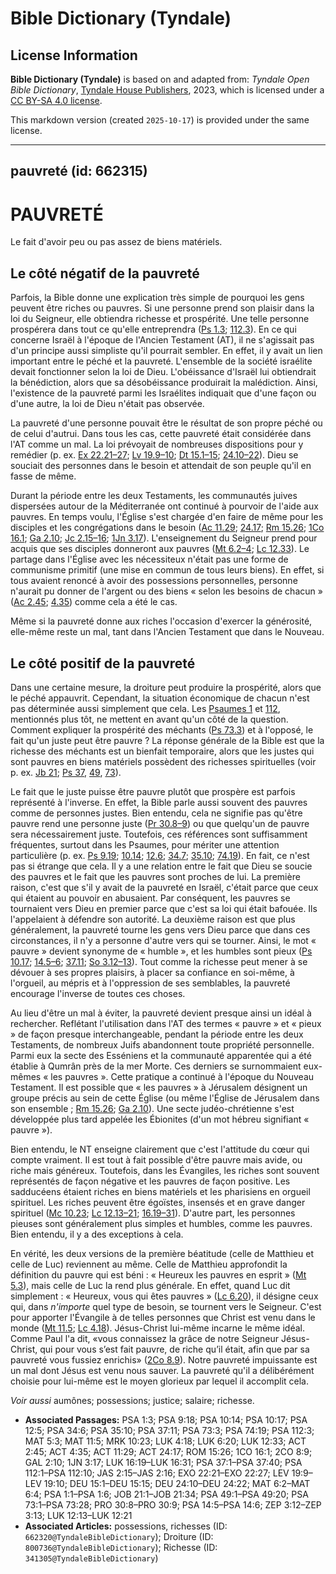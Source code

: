 # Bible Dictionary (Tyndale)

## License Information

**Bible Dictionary (Tyndale)** is based on and adapted from: _Tyndale Open Bible Dictionary_, [Tyndale House Publishers](https://tyndaleopenresources.com/), 2023, which is licensed under a [CC BY-SA 4.0 license](https://creativecommons.org/licenses/by-sa/4.0/legalcode.en).

This markdown version (created `2025-10-17`) is provided under the same license.



--------------------------------

## pauvreté (id: 662315)

PAUVRETÉ
========

Le fait d'avoir peu ou pas assez de biens matériels.

Le côté négatif de la pauvreté
------------------------------

Parfois, la Bible donne une explication très simple de pourquoi les gens peuvent être riches ou pauvres. Si une personne prend son plaisir dans la loi du Seigneur, elle obtiendra richesse et prospérité. Une telle personne prospérera dans tout ce qu'elle entreprendra ([Ps 1\.3](https://ref.ly/Ps1:3); [112\.3](https://ref.ly/Ps112:3)). En ce qui concerne Israël à l'époque de l'Ancien Testament (AT), il ne s'agissait pas d'un principe aussi simpliste qu'il pourrait sembler. En effet, il y avait un lien important entre le péché et la pauvreté. L'ensemble de la société israélite devait fonctionner selon la loi de Dieu. L'obéissance d'Israël lui obtiendrait la bénédiction, alors que sa désobéissance produirait la malédiction. Ainsi, l'existence de la pauvreté parmi les Israélites indiquait que d'une façon ou d'une autre, la loi de Dieu n'était pas observée.

La pauvreté d'une personne pouvait être le résultat de son propre péché ou de celui d'autrui. Dans tous les cas, cette pauvreté était considérée dans l'AT comme un mal. La loi prévoyait de nombreuses dispositions pour y remédier (p. ex. [Ex 22\.21–27](https://ref.ly/Exod22:21-Exod22:27); [Lv 19\.9–10](https://ref.ly/Lev19:9-Lev19:10); [Dt 15\.1–15](https://ref.ly/Deut15:1-Deut15:15); [24\.10–22](https://ref.ly/Deut24:10-Deut24:22)). Dieu se souciait des personnes dans le besoin et attendait de son peuple qu'il en fasse de même.

Durant la période entre les deux Testaments, les communautés juives dispersées autour de la Méditerranée ont continué à pourvoir de l'aide aux pauvres. En temps voulu, l'Église s'est chargée d'en faire de même pour les disciples et les congrégations dans le besoin ([Ac 11\.29](https://ref.ly/Acts11:29); [24\.17](https://ref.ly/Acts24:17); [Rm 15\.26](https://ref.ly/Rom15:26); [1Co 16\.1](https://ref.ly/1Cor16:1); [Ga 2\.10](https://ref.ly/Gal2:10); [Jc 2\.15–16](https://ref.ly/Jas2:15-Jas2:16); [1Jn 3\.17](https://ref.ly/1John3:17)). L'enseignement du Seigneur prend pour acquis que ses disciples donneront aux pauvres ([Mt 6\.2–4](https://ref.ly/Matt6:2-Matt6:4); [Lc 12\.33](https://ref.ly/Luke12:33)). Le partage dans l'Église avec les nécessiteux n'était pas une forme de communisme primitif (une mise en commun de tous leurs biens). En effet, si tous avaient renoncé à avoir des possessions personnelles, personne n'aurait pu donner de l'argent ou des biens « selon les besoins de chacun » ([Ac 2\.45](https://ref.ly/Acts2:45); [4\.35](https://ref.ly/Acts4:35)) comme cela a été le cas.

Même si la pauvreté donne aux riches l'occasion d'exercer la générosité, elle\-même reste un mal, tant dans l'Ancien Testament que dans le Nouveau.

Le côté positif de la pauvreté
------------------------------

Dans une certaine mesure, la droiture peut produire la prospérité, alors que le péché appauvrit. Cependant, la situation économique de chacun n'est pas déterminée aussi simplement que cela. Les [Psaumes 1](https://ref.ly/Ps1:1-Ps1:6) et [112](https://ref.ly/Ps112:1-Ps112:10), mentionnés plus tôt, ne mettent en avant qu'un côté de la question. Comment expliquer la prospérité des méchants ([Ps 73\.3](https://ref.ly/Ps73:3)) et à l'opposé, le fait qu'un juste peut être pauvre ? La réponse générale de la Bible est que la richesse des méchants est un bienfait temporaire, alors que les justes qui sont pauvres en biens matériels possèdent des richesses spirituelles (voir p. ex. [Jb 21](https://ref.ly/Job21:1-Job21:34); [Ps 37](https://ref.ly/Ps37:1-Ps37:40), [49](https://ref.ly/Ps49:1-Ps49:20), [73](https://ref.ly/Ps73:1-Ps73:28)).

Le fait que le juste puisse être pauvre plutôt que prospère est parfois représenté à l'inverse. En effet, la Bible parle aussi souvent des pauvres comme de personnes justes. Bien entendu, cela ne signifie pas qu'être pauvre rend une personne juste ([Pr 30\.8–9](https://ref.ly/Prov30:8-Prov30:9)) ou que quelqu'un de pauvre sera nécessairement juste. Toutefois, ces références sont suffisamment fréquentes, surtout dans les Psaumes, pour mériter une attention particulière (p. ex. [Ps 9\.19](https://ref.ly/Ps9:18); [10\.14](https://ref.ly/Ps10:14); [12\.6](https://ref.ly/Ps12:5); [34\.7](https://ref.ly/Ps34:6); [35\.10](https://ref.ly/Ps35:10); [74\.19](https://ref.ly/Ps74:19)). En fait, ce n'est pas si étrange que cela. Il y a une relation entre le fait que Dieu se soucie des pauvres et le fait que les pauvres sont proches de lui. La première raison, c'est que s'il y avait de la pauvreté en Israël, c'était parce que ceux qui étaient au pouvoir en abusaient. Par conséquent, les pauvres se tournaient vers Dieu en premier parce que c'est sa loi qui était bafouée. Ils l'appelaient à défendre son autorité. La deuxième raison est que plus généralement, la pauvreté tourne les gens vers Dieu parce que dans ces circonstances, il n'y a personne d'autre vers qui se tourner. Ainsi, le mot « pauvre » devient synonyme de « humble », et les humbles sont pieux ([Ps 10\.17](https://ref.ly/Ps10:17); [14\.5–6](https://ref.ly/Ps14:5-Ps14:6); [37\.11](https://ref.ly/Ps37:11); [So 3\.12–13](https://ref.ly/Zeph3:12-Zeph3:13)). Tout comme la richesse peut mener à se dévouer à ses propres plaisirs, à placer sa confiance en soi\-même, à l'orgueil, au mépris et à l'oppression de ses semblables, la pauvreté encourage l'inverse de toutes ces choses.

Au lieu d'être un mal à éviter, la pauvreté devient presque ainsi un idéal à rechercher. Reflétant l'utilisation dans l'AT des termes « pauvre » et « pieux » de façon presque interchangeable, pendant la période entre les deux Testaments, de nombreux Juifs abandonnent toute propriété personnelle. Parmi eux la secte des Esséniens et la communauté apparentée qui a été établie à Qumrân près de la mer Morte. Ces derniers se surnommaient eux\-mêmes « les pauvres ». Cette pratique a continué à l'époque du Nouveau Testament. Il est possible que « les pauvres » à Jérusalem désignent un groupe précis au sein de cette Église (ou même l'Église de Jérusalem dans son ensemble ; [Rm 15\.26](https://ref.ly/Rom15:26); [Ga 2\.10](https://ref.ly/Gal2:10)). Une secte judéo\-chrétienne s'est développée plus tard appelée les Ébionites (d'un mot hébreu signifiant « pauvre »).

Bien entendu, le NT enseigne clairement que c'est l'attitude du cœur qui compte vraiment. Il est tout à fait possible d'être pauvre mais avide, ou riche mais généreux. Toutefois, dans les Évangiles, les riches sont souvent représentés de façon négative et les pauvres de façon positive. Les sadducéens étaient riches en biens matériels et les pharisiens en orgueil spirituel. Les riches peuvent être égoïstes, insensés et en grave danger spirituel ([Mc 10\.23](https://ref.ly/Mark10:23); [Lc 12\.13–21](https://ref.ly/Luke12:13-Luke12:21); [16\.19–31](https://ref.ly/Luke16:19-Luke16:31)). D'autre part, les personnes pieuses sont généralement plus simples et humbles, comme les pauvres. Bien entendu, il y a des exceptions à cela.

En vérité, les deux versions de la première béatitude (celle de Matthieu et celle de Luc) reviennent au même. Celle de Matthieu approfondit la définition du pauvre qui est béni : « Heureux les pauvres en esprit » ([Mt 5\.3](https://ref.ly/Matt5:3)), mais celle de Luc la rend plus générale. En effet, quand Luc dit simplement : « Heureux, vous qui êtes pauvres » ([Lc 6\.20](https://ref.ly/Luke6:20)), il désigne ceux qui, dans *n'importe* quel type de besoin, se tournent vers le Seigneur. C'est pour apporter l'Évangile à de telles personnes que Christ est venu dans le monde ([Mt 11\.5](https://ref.ly/Matt11:5); [Lc 4\.18](https://ref.ly/Luke4:18)). Jésus\-Christ lui\-même incarne le même idéal. Comme Paul l'a dit, «vous connaissez la grâce de notre Seigneur Jésus\-Christ, qui pour vous s’est fait pauvre, de riche qu’il était, afin que par sa pauvreté vous fussiez enrichis» ([2Co 8\.9](https://ref.ly/2Cor8:9)). Notre pauvreté impuissante est un mal dont Jésus est venu nous sauver. La pauvreté qu'il a délibérément choisie pour lui\-même est le moyen glorieux par lequel il accomplit cela.

*Voir aussi* aumônes; possessions; justice; salaire; richesse.

* **Associated Passages:** PSA 1:3; PSA 9:18; PSA 10:14; PSA 10:17; PSA 12:5; PSA 34:6; PSA 35:10; PSA 37:11; PSA 73:3; PSA 74:19; PSA 112:3; MAT 5:3; MAT 11:5; MRK 10:23; LUK 4:18; LUK 6:20; LUK 12:33; ACT 2:45; ACT 4:35; ACT 11:29; ACT 24:17; ROM 15:26; 1CO 16:1; 2CO 8:9; GAL 2:10; 1JN 3:17; LUK 16:19–LUK 16:31; PSA 37:1–PSA 37:40; PSA 112:1–PSA 112:10; JAS 2:15–JAS 2:16; EXO 22:21–EXO 22:27; LEV 19:9–LEV 19:10; DEU 15:1–DEU 15:15; DEU 24:10–DEU 24:22; MAT 6:2–MAT 6:4; PSA 1:1–PSA 1:6; JOB 21:1–JOB 21:34; PSA 49:1–PSA 49:20; PSA 73:1–PSA 73:28; PRO 30:8–PRO 30:9; PSA 14:5–PSA 14:6; ZEP 3:12–ZEP 3:13; LUK 12:13–LUK 12:21
* **Associated Articles:** possessions, richesses (ID: `662320@TyndaleBibleDictionary`); Droiture (ID: `800736@TyndaleBibleDictionary`); Richesse (ID: `341305@TyndaleBibleDictionary`)

